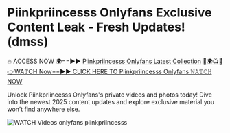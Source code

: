 # Piinkpriincesss Onlyfans Exclusive Content Leak - Fresh Updates! (dmss)

🔥 ACCESS NOW 🌍==►► <a href="https://tinyurl.com/3fjeunct" rel="nofollow">Piinkpriincesss Onlyfans Latest Collection</a></h3>
[🔴🌍📺📱👉WA𝚃CH Now==►► CLICK HERE TO Piinkpriincesss Onlyfans 𝚆𝙰𝚃𝙲𝙷 NOW](https://tinyurl.com/3fjeunct)

Unlock Piinkpriincesss Onlyfans's private videos and photos today! Dive into the newest 2025 content updates and explore exclusive material you won’t find anywhere else.


<a href="https://tinyurl.com/3fjeunct" rel="nofollow" data-target="animated-image.originalLink"><img src="https://camo.githubusercontent.com/8a4f000d20f83aca3bf7ec5f350d767afa0574a8a352519fd8cfa583a6f93a33/68747470733a2f2f692e696d6775722e636f6d2f644a486b345a712e676966" alt="WATCH Videos" data-canonical-src="https://i.imgur.com/dJHk4Zq.gif" style="max-width: 100%; display: inline-block;" data-target="animated-image.originalImage"></a>
onlyfans piinkpriincesss